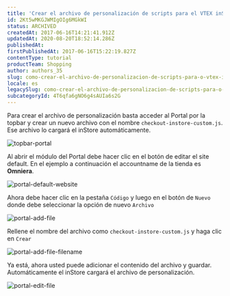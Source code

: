 ```yaml
---
title: 'Crear el archivo de personalización de scripts para el VTEX inStore'
id: 2Kt5wMKGJWMIgOIg6MGkWI
status: ARCHIVED
createdAt: 2017-06-16T14:21:41.912Z
updatedAt: 2020-08-20T18:52:14.286Z
publishedAt: 
firstPublishedAt: 2017-06-16T15:22:19.827Z
contentType: tutorial
productTeam: Shopping
author: authors_35
slug: como-crear-el-archivo-de-personalizacion-de-scripts-para-o-vtex-instore
locale: es
legacySlug: como-crear-el-archivo-de-personalizacion-de-scripts-para-o-vtex-instore
subcategoryId: 4T6qfa6gNO6g4sAUIa6s2G
---
```


Para crear el archivo de personalización basta acceder al Portal por la topbar y crear un nuevo archivo con el nombre `checkout-instore-custom.js`. Ese archivo lo cargará el inStore automáticamente.

![topbar-portal](//images.contentful.com/alneenqid6w5/2Xenr5P0EMKCAyOq2Qmiaw/98fa99c841313072099b11553785660e/topbar-portal.png)

Al abrir el módulo del Portal debe hacer clic en el botón de editar el site default. En el ejemplo a continuación el accountname de la tienda es __Omniera__.

![portal-default-website](//images.contentful.com/alneenqid6w5/7GHyB8nH6o62e4MWsskgCI/e5066603fe42d311f30b47055cca9cbf/portal-default-website.png)

Ahora debe hacer clic en la pestaña `Código` y luego en el botón de `Nuevo` donde debe seleccionar la opción de nuevo `Archivo`

![portal-add-file](//images.contentful.com/alneenqid6w5/1qDZc7Yj6wyaAkIaIEMEeI/461efb062c3cc02c11084908bbb01ecc/portal-add-file.png)

Rellene el nombre del archivo como `checkout-instore-custom.js` y haga clic en `Crear`

![portal-add-file-filename](//images.contentful.com/alneenqid6w5/6vdp46Cv0AgG6caSgQOe2i/3026dfc7f1de5e7b828863b5435a99c1/portal-add-file-filename.png)

Ya está, ahora usted puede adicionar el contenido del archivo y guardar. Automáticamente el inStore cargará el archivo de personalización.

![portal-edit-file](//images.contentful.com/alneenqid6w5/7HxG61bw1aW0yuK6OIycyU/dde5f00b9aeec4bbc05b7b18ebd1b0f3/portal-edit-file.png)
